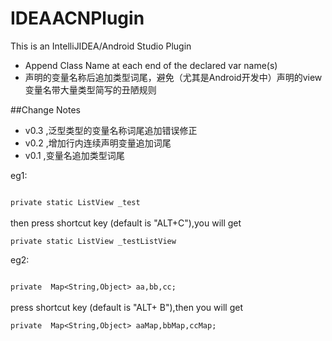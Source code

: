 # IDEAACNPlugin

This is an IntelliJIDEA/Android Studio Plugin <br>

* Append Class Name at each end of the declared var name(s) <br>
* 声明的变量名称后追加类型词尾，避免（尤其是Android开发中）声明的view变量名带大量类型简写的丑陋规则


##Change Notes
* v0.3 ,泛型类型的变量名称词尾追加错误修正
* v0.2 ,增加行内连续声明变量追加词尾
* v0.1 ,变量名追加类型词尾

eg1:
<p>
<code>
private static ListView _test
</code><br>
then press shortcut key (default is "ALT+C"),you will get<br>
<code>
private static ListView _testListView
</code> </p>
eg2:
<p>
<code>
private  Map&lt;String,Object&gt; aa,bb,cc;
</code>
<br>
press shortcut key (default is "ALT+ B"),then you will get <br>
<code>
private  Map&lt;String,Object&gt; aaMap,bbMap,ccMap;
</code>
</p>


